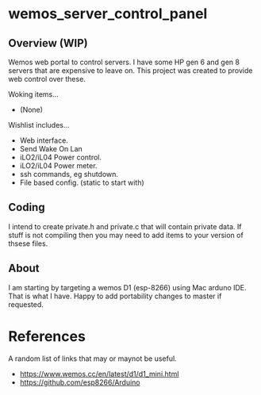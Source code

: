 # wemos_server_control_panel

## Overview (WIP)

Wemos web portal to control servers. I have some HP gen 6 and gen 8 servers that are expensive to leave on. This project was created to provide web control over these.

Woking items...

 * (None)

Wishlist includes...

 * Web interface.
 * Send Wake On Lan
 * iLO2/iL04 Power control.
 * iLO2/iL04 Power meter.
 * ssh commands, eg shutdown. 
 * File based config. (static to start with)

## Coding

I intend to create private.h and private.c that will contain private data. If stuff is not compiling then you may need to add items to your version of thsese files.

## About

I am starting by targeting a wemos D1 (esp-8266) using Mac arduno IDE. That is what I have. Happy to add portability changes to master if requested.

# References

A random list of links that may or maynot be useful.

 * https://www.wemos.cc/en/latest/d1/d1_mini.html
 * https://github.com/esp8266/Arduino

